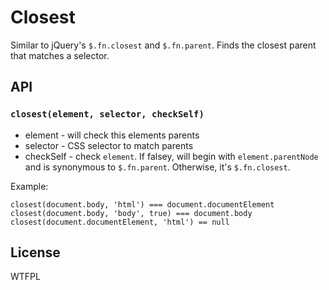 # Closest

Similar to jQuery's `$.fn.closest` and `$.fn.parent`.
Finds the closest parent that matches a selector.

## API

### `closest(element, selector, checkSelf)`

* element - will check this elements parents
* selector - CSS selector to match parents
* checkSelf - check `element`.
  If falsey, will begin with `element.parentNode` and is synonymous to `$.fn.parent`.
  Otherwise, it's `$.fn.closest`.

Example:

    closest(document.body, 'html') === document.documentElement
    closest(document.body, 'body', true) === document.body
    closest(document.documentElement, 'html') == null

## License

WTFPL